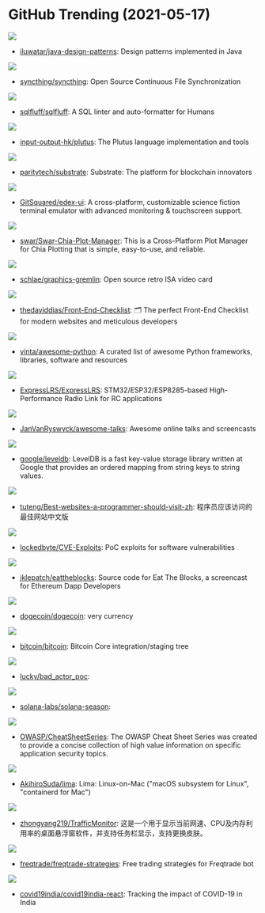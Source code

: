 # GitHub Trending (2021-05-17)

![](https://img.shields.io/badge/Java-New%2091-green?style=flat-square&logo=appveyor)
- [iluwatar/java-design-patterns](https://github.com/iluwatar/java-design-patterns): Design patterns implemented in Java

![](https://img.shields.io/badge/Go-New%20391-green?style=flat-square&logo=appveyor)
- [syncthing/syncthing](https://github.com/syncthing/syncthing): Open Source Continuous File Synchronization

![](https://img.shields.io/badge/Python-New%2019-green?style=flat-square&logo=appveyor)
- [sqlfluff/sqlfluff](https://github.com/sqlfluff/sqlfluff): A SQL linter and auto-formatter for Humans

![](https://img.shields.io/badge/HTML-New%205-green?style=flat-square&logo=appveyor)
- [input-output-hk/plutus](https://github.com/input-output-hk/plutus): The Plutus language implementation and tools

![](https://img.shields.io/badge/Rust-New%2014-green?style=flat-square&logo=appveyor)
- [paritytech/substrate](https://github.com/paritytech/substrate): Substrate: The platform for blockchain innovators

![](https://img.shields.io/badge/JavaScript-New%2056-green?style=flat-square&logo=appveyor)
- [GitSquared/edex-ui](https://github.com/GitSquared/edex-ui): A cross-platform, customizable science fiction terminal emulator with advanced monitoring & touchscreen support.

![](https://img.shields.io/badge/Python-New%20112-green?style=flat-square&logo=appveyor)
- [swar/Swar-Chia-Plot-Manager](https://github.com/swar/Swar-Chia-Plot-Manager): This is a Cross-Platform Plot Manager for Chia Plotting that is simple, easy-to-use, and reliable.

![](https://img.shields.io/badge/Verilog-New%2029-green?style=flat-square&logo=appveyor)
- [schlae/graphics-gremlin](https://github.com/schlae/graphics-gremlin): Open source retro ISA video card

![](https://img.shields.io/badge/none-New%20435-green?style=flat-square&logo=appveyor)
- [thedaviddias/Front-End-Checklist](https://github.com/thedaviddias/Front-End-Checklist): 🗂 The perfect Front-End Checklist for modern websites and meticulous developers

![](https://img.shields.io/badge/Python-New%20198-green?style=flat-square&logo=appveyor)
- [vinta/awesome-python](https://github.com/vinta/awesome-python): A curated list of awesome Python frameworks, libraries, software and resources

![](https://img.shields.io/badge/C%2B%2B-New%2021-green?style=flat-square&logo=appveyor)
- [ExpressLRS/ExpressLRS](https://github.com/ExpressLRS/ExpressLRS): STM32/ESP32/ESP8285-based High-Performance Radio Link for RC applications

![](https://img.shields.io/badge/none-New%20306-green?style=flat-square&logo=appveyor)
- [JanVanRyswyck/awesome-talks](https://github.com/JanVanRyswyck/awesome-talks): Awesome online talks and screencasts

![](https://img.shields.io/badge/C%2B%2B-New%2039-green?style=flat-square&logo=appveyor)
- [google/leveldb](https://github.com/google/leveldb): LevelDB is a fast key-value storage library written at Google that provides an ordered mapping from string keys to string values.

![](https://img.shields.io/badge/none-New%20303-green?style=flat-square&logo=appveyor)
- [tuteng/Best-websites-a-programmer-should-visit-zh](https://github.com/tuteng/Best-websites-a-programmer-should-visit-zh): 程序员应该访问的最佳网站中文版

![](https://img.shields.io/badge/C-New%2038-green?style=flat-square&logo=appveyor)
- [lockedbyte/CVE-Exploits](https://github.com/lockedbyte/CVE-Exploits): PoC exploits for software vulnerabilities

![](https://img.shields.io/badge/JavaScript-New%2048-green?style=flat-square&logo=appveyor)
- [jklepatch/eattheblocks](https://github.com/jklepatch/eattheblocks): Source code for Eat The Blocks, a screencast for Ethereum Dapp Developers

![](https://img.shields.io/badge/C%2B%2B-New%20286-green?style=flat-square&logo=appveyor)
- [dogecoin/dogecoin](https://github.com/dogecoin/dogecoin): very currency

![](https://img.shields.io/badge/C%2B%2B-New%2074-green?style=flat-square&logo=appveyor)
- [bitcoin/bitcoin](https://github.com/bitcoin/bitcoin): Bitcoin Core integration/staging tree

![](https://img.shields.io/badge/Rust-New%2031-green?style=flat-square&logo=appveyor)
- [lucky/bad_actor_poc](https://github.com/lucky/bad_actor_poc): 

![](https://img.shields.io/badge/none-New%2021-green?style=flat-square&logo=appveyor)
- [solana-labs/solana-season](https://github.com/solana-labs/solana-season): 

![](https://img.shields.io/badge/Python-New%2056-green?style=flat-square&logo=appveyor)
- [OWASP/CheatSheetSeries](https://github.com/OWASP/CheatSheetSeries): The OWASP Cheat Sheet Series was created to provide a concise collection of high value information on specific application security topics.

![](https://img.shields.io/badge/Go-New%20354-green?style=flat-square&logo=appveyor)
- [AkihiroSuda/lima](https://github.com/AkihiroSuda/lima): Lima: Linux-on-Mac ("macOS subsystem for Linux", "containerd for Mac")

![](https://img.shields.io/badge/C%2B%2B-New%2050-green?style=flat-square&logo=appveyor)
- [zhongyang219/TrafficMonitor](https://github.com/zhongyang219/TrafficMonitor): 这是一个用于显示当前网速、CPU及内存利用率的桌面悬浮窗软件，并支持任务栏显示，支持更换皮肤。

![](https://img.shields.io/badge/Python-New%207-green?style=flat-square&logo=appveyor)
- [freqtrade/freqtrade-strategies](https://github.com/freqtrade/freqtrade-strategies): Free trading strategies for Freqtrade bot

![](https://img.shields.io/badge/JavaScript-New%2010-green?style=flat-square&logo=appveyor)
- [covid19india/covid19india-react](https://github.com/covid19india/covid19india-react): Tracking the impact of COVID-19 in India

